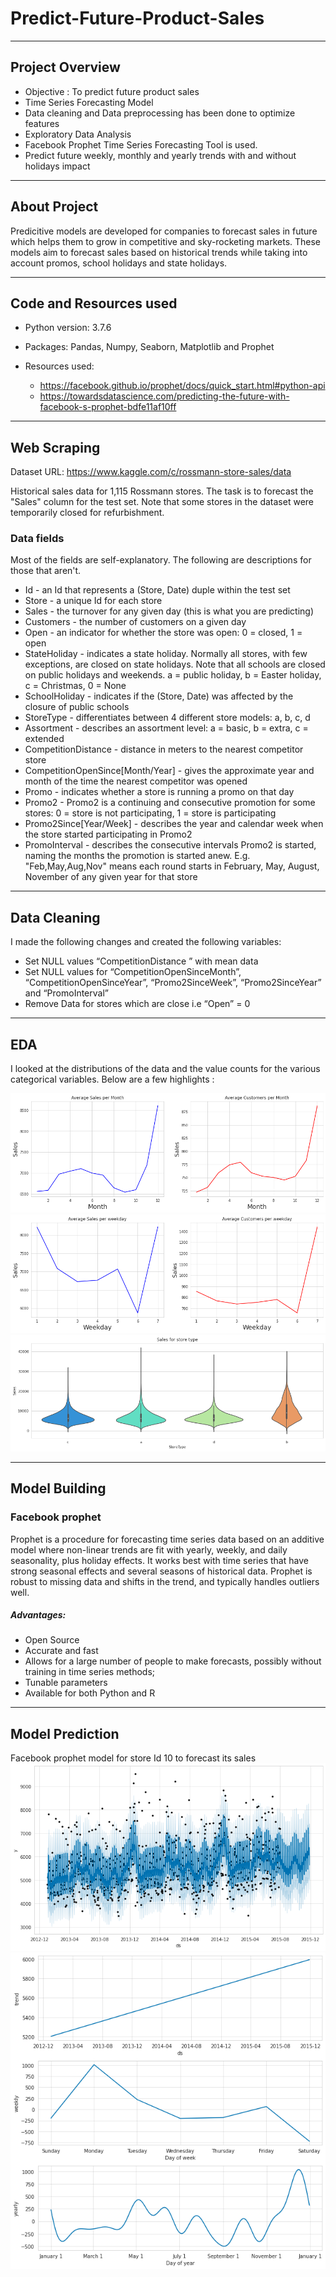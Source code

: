 # Predict-Future-Product-Sales
---

## Project Overview

- Objective : To predict future product sales 
- Time Series Forecasting Model
- Data cleaning and Data preprocessing has been done to optimize features
- Exploratory Data Analysis
- Facebook Prophet Time Series Forecasting Tool is used.
- Predict future weekly, monthly and yearly trends with and without holidays impact

---
## About Project

Predicitive models are developed for companies to forecast sales in future which helps them to grow in competitive and sky-rocketing markets. These models aim to forecast sales based on historical trends while taking into account promos, school holidays and state holidays.

---
## Code and Resources used

- Python version: 3.7.6
- Packages: Pandas, Numpy, Seaborn, Matplotlib and Prophet
- Resources used:

  * https://facebook.github.io/prophet/docs/quick_start.html#python-api
  * https://towardsdatascience.com/predicting-the-future-with-facebook-s-prophet-bdfe11af10ff

---
## Web Scraping

Dataset URL: https://www.kaggle.com/c/rossmann-store-sales/data

Historical sales data for 1,115 Rossmann stores. The task is to forecast the "Sales" column for the test set. Note that some stores in the dataset were temporarily closed for refurbishment.

### Data fields

Most of the fields are self-explanatory. The following are descriptions for those that aren't.

* Id - an Id that represents a (Store, Date) duple within the test set
* Store - a unique Id for each store
* Sales - the turnover for any given day (this is what you are predicting)
* Customers - the number of customers on a given day
* Open - an indicator for whether the store was open: 0 = closed, 1 = open
* StateHoliday - indicates a state holiday. Normally all stores, with few exceptions, are closed on state holidays. Note that all schools are closed on public holidays and weekends. a = public holiday, b = Easter holiday, c = Christmas, 0 = None
* SchoolHoliday - indicates if the (Store, Date) was affected by the closure of public schools
* StoreType - differentiates between 4 different store models: a, b, c, d
* Assortment - describes an assortment level: a = basic, b = extra, c = extended
* CompetitionDistance - distance in meters to the nearest competitor store
* CompetitionOpenSince[Month/Year] - gives the approximate year and month of the time the nearest competitor was opened
* Promo - indicates whether a store is running a promo on that day
* Promo2 - Promo2 is a continuing and consecutive promotion for some stores: 0 = store is not participating, 1 = store is participating
* Promo2Since[Year/Week] - describes the year and calendar week when the store started participating in Promo2
* PromoInterval - describes the consecutive intervals Promo2 is started, naming the months the promotion is started anew. E.g. "Feb,May,Aug,Nov" means each round starts in February, May, August, November of any given year for that store

---
## Data Cleaning

I made the following changes and created the following variables:

* Set NULL values “CompetitionDistance ” with mean data
* Set NULL values for “CompetitionOpenSinceMonth”, “CompetitionOpenSinceYear”, “Promo2SinceWeek”, “Promo2SinceYear” and “PromoInterval”
* Remove Data for stores which are close i.e “Open” = 0

---
## EDA

I looked at the distributions of the data and the value counts for the various categorical variables. Below are a few highlights :

![](https://github.com/SidSolanki28/Predict-Future-Product-Sales/blob/master/images/download.png)
![](https://github.com/SidSolanki28/Predict-Future-Product-Sales/blob/master/images/download%20(3).png)
![](https://github.com/SidSolanki28/Predict-Future-Product-Sales/blob/master/images/download%20(2).png)

---
## Model Building

### Facebook prophet
Prophet is a procedure for forecasting time series data based on an additive model where non-linear trends are fit with yearly, weekly, and daily seasonality, plus holiday effects. It works best with time series that have strong seasonal effects and several seasons of historical data. Prophet is robust to missing data and shifts in the trend, and typically handles outliers well.

##### Advantages:
* Open Source
* Accurate and fast
* Allows for a large number of people to make forecasts, possibly without training in time series methods;
* Tunable parameters
* Available for both Python and R

---
## Model Prediction
Facebook prophet model for store Id 10 to forecast its sales
![](https://github.com/SidSolanki28/Predict-Future-Product-Sales/blob/master/images/download%20(4).png)
![](https://github.com/SidSolanki28/Predict-Future-Product-Sales/blob/master/images/download%20(5).png)



